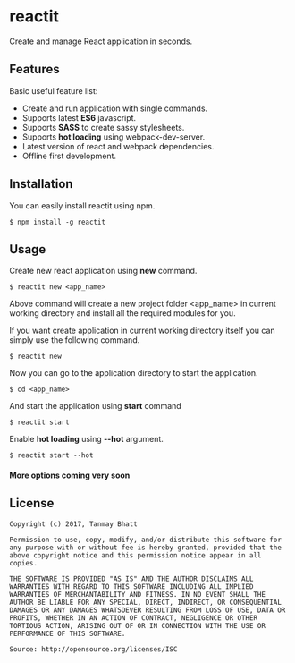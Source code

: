 # reactit

Create and manage React application in seconds.

## Features
Basic useful feature list:

 * Create and run application with single commands.
 * Supports latest **ES6** javascript.
 * Supports **SASS** to create sassy stylesheets.
 * Supports **hot loading** using webpack-dev-server.
 * Latest version of react and webpack dependencies.
 * Offline first development.

## Installation
You can easily install reactit using npm.

```
$ npm install -g reactit
```

## Usage

Create new react application using **new** command.
```
$ reactit new <app_name>
```
Above command will create a new project folder <app_name> in current working directory and install all the required modules for you.

If you want create application in current working directory itself you can simply use the following command.

```
$ reactit new
```

Now you can go to the application directory to start the application.

```
$ cd <app_name>
```
And start the application using **start** command

```
$ reactit start
```
Enable **hot loading** using **--hot** argument.
```
$ reactit start --hot
```
#### More options coming very soon ####
## License ##
```
Copyright (c) 2017, Tanmay Bhatt

Permission to use, copy, modify, and/or distribute this software for any purpose with or without fee is hereby granted, provided that the above copyright notice and this permission notice appear in all copies.

THE SOFTWARE IS PROVIDED "AS IS" AND THE AUTHOR DISCLAIMS ALL WARRANTIES WITH REGARD TO THIS SOFTWARE INCLUDING ALL IMPLIED WARRANTIES OF MERCHANTABILITY AND FITNESS. IN NO EVENT SHALL THE AUTHOR BE LIABLE FOR ANY SPECIAL, DIRECT, INDIRECT, OR CONSEQUENTIAL DAMAGES OR ANY DAMAGES WHATSOEVER RESULTING FROM LOSS OF USE, DATA OR PROFITS, WHETHER IN AN ACTION OF CONTRACT, NEGLIGENCE OR OTHER TORTIOUS ACTION, ARISING OUT OF OR IN CONNECTION WITH THE USE OR PERFORMANCE OF THIS SOFTWARE.

Source: http://opensource.org/licenses/ISC
```

